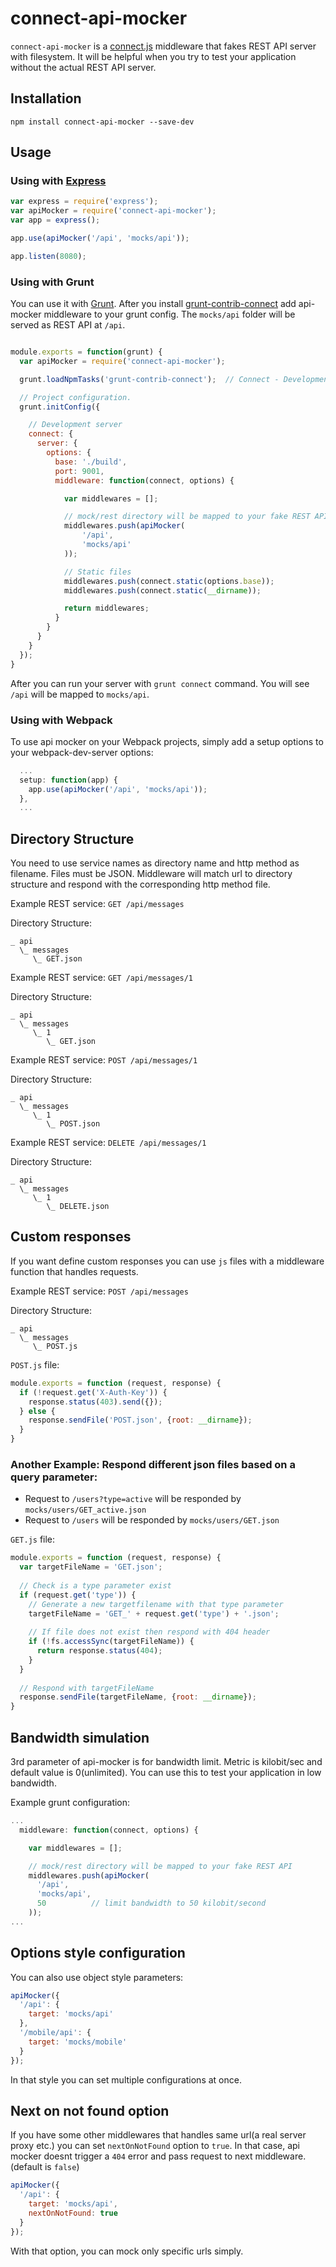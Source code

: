 connect-api-mocker
==================
`connect-api-mocker` is a [connect.js](https://github.com/senchalabs/connect) middleware that fakes REST API server with filesystem. It will be helpful when you try to test your application without the actual REST API server.

## Installation

```
npm install connect-api-mocker --save-dev
```

## Usage

### Using with [Express](https://expressjs.com)

```js
var express = require('express');
var apiMocker = require('connect-api-mocker');
var app = express();

app.use(apiMocker('/api', 'mocks/api'));

app.listen(8080);
```

### Using with Grunt

You can use it with [Grunt](http://gruntjs.com). After you install [grunt-contrib-connect](https://github.com/gruntjs/grunt-contrib-connect) add api-mocker middleware to your grunt config. The `mocks/api` folder will be served as REST API at `/api`.

```js

module.exports = function(grunt) {
  var apiMocker = require('connect-api-mocker');

  grunt.loadNpmTasks('grunt-contrib-connect');  // Connect - Development server

  // Project configuration.
  grunt.initConfig({

    // Development server
    connect: {
      server: {
        options: {
          base: './build',
          port: 9001,
          middleware: function(connect, options) {

            var middlewares = [];

            // mock/rest directory will be mapped to your fake REST API
            middlewares.push(apiMocker(
                '/api',
                'mocks/api'
            ));

            // Static files
            middlewares.push(connect.static(options.base));
            middlewares.push(connect.static(__dirname));

            return middlewares;
          }
        }
      }
    }
  });
}
```

After you can run your server with `grunt connect` command. You will see `/api` will be mapped to `mocks/api`.

### Using with Webpack

To use api mocker on your Webpack projects, simply add a setup options to your webpack-dev-server options:

```js
  ...
  setup: function(app) {
    app.use(apiMocker('/api', 'mocks/api'));
  },
  ...
```

## Directory Structure

You need to use service names as directory name and http method as filename. Files must be JSON. Middleware will match url to directory structure and respond with the corresponding http method file.

Example REST service: `GET /api/messages`

Directory Structure:

```
_ api
  \_ messages
     \_ GET.json
```

Example REST service: `GET /api/messages/1`

Directory Structure:

```
_ api
  \_ messages
     \_ 1
        \_ GET.json
```

Example REST service: `POST /api/messages/1`

Directory Structure:

```
_ api
  \_ messages
     \_ 1
        \_ POST.json
```


Example REST service: `DELETE /api/messages/1`

Directory Structure:

```
_ api
  \_ messages
     \_ 1
        \_ DELETE.json
```

## Custom responses

If you want define custom responses you can use `js` files with a middleware function that handles requests.

Example REST service: `POST /api/messages`

Directory Structure:

```
_ api
  \_ messages
     \_ POST.js
```

`POST.js` file:

```js
module.exports = function (request, response) {
  if (!request.get('X-Auth-Key')) {
    response.status(403).send({});
  } else {
    response.sendFile('POST.json', {root: __dirname});
  }
}
```

### Another Example: Respond different json files based on a query parameter:

- Request to `/users?type=active` will be responded by `mocks/users/GET_active.json`
- Request to `/users` will be responded by `mocks/users/GET.json`

`GET.js` file:

```js
module.exports = function (request, response) {
  var targetFileName = 'GET.json';
  
  // Check is a type parameter exist
  if (request.get('type')) {
    // Generate a new targetfilename with that type parameter
    targetFileName = 'GET_' + request.get('type') + '.json';
    
    // If file does not exist then respond with 404 header
    if (!fs.accessSync(targetFileName)) {
      return response.status(404);
    }
  }
  
  // Respond with targetFileName
  response.sendFile(targetFileName, {root: __dirname});
}
```

## Bandwidth simulation

3rd parameter of api-mocker is for bandwidth limit. Metric is kilobit/sec and default value is 0(unlimited). You can use this to test your application in low bandwidth.

Example grunt configuration:

```js
...
  middleware: function(connect, options) {

    var middlewares = [];

    // mock/rest directory will be mapped to your fake REST API
    middlewares.push(apiMocker(
      '/api',
      'mocks/api',
      50          // limit bandwidth to 50 kilobit/second
    ));
...
```

## Options style configuration

You can also use object style parameters:

```js
apiMocker({
  '/api': {
    target: 'mocks/api'
  },
  '/mobile/api': {
    target: 'mocks/mobile'
  }
});
```

In that style you can set multiple configurations at once.

## Next on not found option

If you have some other middlewares that handles same url(a real server proxy etc.) you can set `nextOnNotFound` option to `true`. In that case, api mocker doesnt trigger a `404` error and pass request to next middleware. (default is `false`)

```js
apiMocker({
  '/api': {
    target: 'mocks/api',
    nextOnNotFound: true
  }
});
```

With that option, you can mock only specific urls simply.
